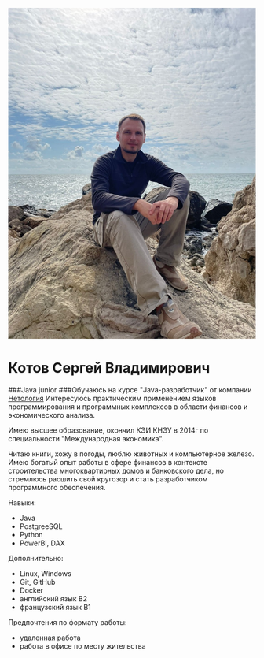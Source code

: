 ﻿![Photo](/img/Kotov.jpg "фото, Котов Сергей Владимирович")

#  Котов Сергей Владимирович #

###Java junior ###Обучаюсь на курсе "Java-разработчик" от компании [Нетология](https://netology.ru/ "Нетология") 
Интересуюсь практическим применением языков программирования и программных комплексов в области финансов и экономического анализа.

 Имею высшее образование, окончил КЭИ КНЭУ в 2014г 
по специальности "Международная экономика".

Читаю книги, хожу в погоды, люблю животных и компьютерное железо. Имею богатый опыт работы в сфере финансов в контексте строительства многоквартирных домов и банковского дела, но стремлюсь расшить свой кругозор и стать разработчиком программного обеспечения.

Навыки:

* Java 
* PostgreeSQL
* Python
* PowerBI, DAX

Дополнительно:

- Linux, Windows 
- Git, GitHub
- Docker
- английский язык B2
- французский язык B1

Предпочтения по формату работы:

- удаленная работа
- работа в офисе по месту жительства
